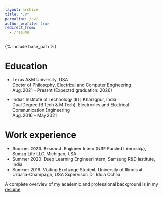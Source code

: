 ```yaml
---
layout: archive
title: "CV"
permalink: /cv/
author_profile: true
redirect_from:
  - /resume
---
```


{% include base_path %}

Education
======
* Texas A&M University, USA  
  Doctor of Philosophy, Electrical and Computer Engineering  
  Aug. 2021 – Present (Expected graduation: 2026)

* Indian Institute of Technology (IIT) Kharagpur, India  
  Dual Degree (B.Tech & M.Tech), Electronics and Electrical Communication Engineering  
  Aug. 2016 – May 2021

Work experience
======

* Summer 2023: Research Engineer Intern (NSF Funded Internship), Sumaq Life LLC, Michigan, USA
* Summer 2020: Deep Learning Engineer Intern, Samsung R&D Institute, India
* Summer 2019: Visiting Exchange Student, University of Illinois at Urbana-Champaign, USA
  Supervisor: Dr. Idoia Ochoa
  
A complete overview of my academic and professional background is in my [resume](/files/MadhurimaM1.pdf).
